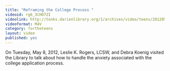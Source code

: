 ```yaml
---
title: "Reframing the College Process "
videoid: rg6_3CHO7ZI
videolink: http://tonks.darienlibrary.org/1/archives/video/teens/20120508_reframing_college_process.m4v
videoformat: M4V
category: fortheteens
layout: video
published: yes
---
```


On Tuesday, May 8, 2012, Leslie K. Rogers, LCSW, and Debra Koenig visited the Library to talk about how to handle the anxiety associated with the college application process. 
